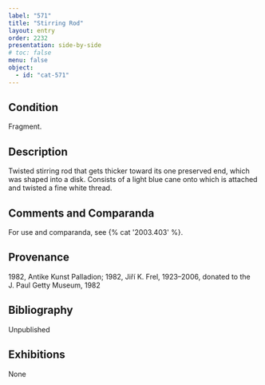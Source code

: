 ```yaml
---
label: "571"
title: "Stirring Rod"
layout: entry
order: 2232
presentation: side-by-side
# toc: false
menu: false
object:
  - id: "cat-571"
---
```


## Condition

Fragment.

## Description

Twisted stirring rod that gets thicker toward its one preserved end, which was shaped into a disk. Consists of a light blue cane onto which is attached and twisted a fine white thread.

## Comments and Comparanda

For use and comparanda, see {% cat '2003.403' %}.

## Provenance

1982, Antike Kunst Palladion; 1982, Jiří K. Frel, 1923–2006, donated to the J. Paul Getty Museum, 1982

## Bibliography

Unpublished

## Exhibitions

None